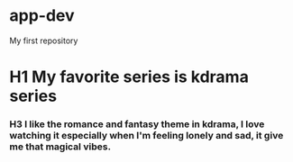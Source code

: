 # app-dev
My first repository

# H1 My favorite series is kdrama series
### H3 I like the romance and fantasy theme in kdrama, I love watching it especially when I'm feeling lonely and sad, it give me that magical vibes.

